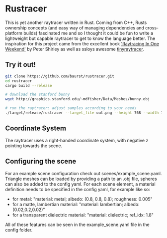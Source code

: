 # Rustracer
This is yet another raytracer written in Rust. Coming from C++, Rusts ownership concepts (and easy way of managing dependencies and cross-platform builds) fascinated me and so I thought it could be fun to write a lightweight but capable raytracer to get to know the language better.
The inspiration for this project came from the excellent book ['Raytracing In One Weekend'](https://raytracing.github.io) by Peter Shirley as well as ssloys awesome [tinyraytracer](https://github.com/ssloy/tinyraytracer).

## Try it out!
```bash
git clone https://github.com/baurst/rustracer.git
cd rustracer
cargo build --release

# download the stanford bunny
wget http://graphics.stanford.edu/~mdfisher/Data/Meshes/bunny.obj    

# run the raytracer: adjust samples according to your needs
./target/release/rustracer --target_file out.png --height 768 --width 1024 --samples 50 --config scenes/example_scene.yaml
```

## Coordinate System
The raytracer uses a right-handed coordinate system, with negative z pointing towards the scene.

## Configuring the scene
For an example scene configuration check out scenes/example_scene.yaml.
Triangle meshes can be loaded by providing a path to an .obj file, spheres can also be added to the config yaml.
For each scene element, a material definition needs to be specified in the config yaml, for example like so: 
* for metal: "material: metal; albedo: (0.8, 0.8, 0.8); roughness: 0.005"
* for a matte, lambertian material: "material: lambertian; albedo: (0.02,0.2,0.02)"
* for a transparent dielectric material: "material: dielectric; ref_idx: 1.8"

All of these features can be seen in the example_scene.yaml file in the config folder.
